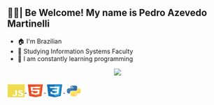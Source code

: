 ## 👋😉| Be Welcome! My name is Pedro Azevedo Martinelli

- 🏠 I'm Brazilian
- 🏫 Studying Information Systems Faculty
- 🔎 I am constantly learning programming

<div align="center">
  <a href="https://github.com/MartinelliPedro">
  <img height="180rem" src="https://github-readme-stats.vercel.app/api?username=MartinelliPedro&show_icons=true&theme=highcontrast&include_all_commits=true&count_private=true"/>
</div>
  
<div style="display: inline_block"><br>
  <img align="center" alt="Rafa-Js" height="30" width="40" src="https://raw.githubusercontent.com/devicons/devicon/master/icons/javascript/javascript-plain.svg">
  <img align="center" alt="Rafa-HTML" height="30" width="40" src="https://raw.githubusercontent.com/devicons/devicon/master/icons/html5/html5-original.svg">
  <img align="center" alt="Rafa-CSS" height="30" width="40" src="https://raw.githubusercontent.com/devicons/devicon/master/icons/css3/css3-original.svg">
  <img align="center" alt="Pedro-Py" height="30" width="40" src="https://raw.githubusercontent.com/devicons/devicon/master/icons/python/python-original.svg">
